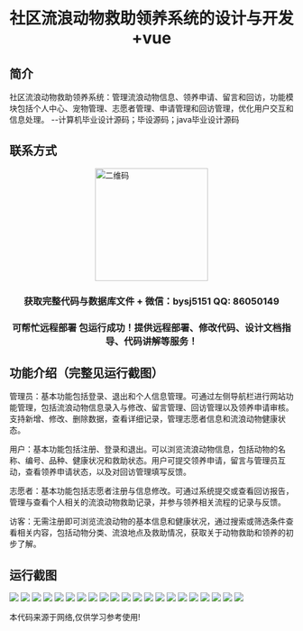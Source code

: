 <p><h1 align="center">社区流浪动物救助领养系统的设计与开发+vue</h1></p>

## 简介
社区流浪动物救助领养系统：管理流浪动物信息、领养申请、留言和回访，功能模块包括个人中心、宠物管理、志愿者管理、申请管理和回访管理，优化用户交互和信息处理。    --计算机毕业设计源码；毕设源码；java毕业设计源码


## 联系方式
<img src="https://bs-1329754181.cos.ap-shanghai.myqcloud.com/wx.jpg" alt="二维码" style="display: block; margin: 0 auto;" width="200px">
<p><h3 align="center">获取完整代码与数据库文件 + 微信：bysj5151 QQ: 86050149</h3></p>
<p><h3 align="center">可帮忙远程部署 包运行成功！提供远程部署、修改代码、设计文档指导、代码讲解等服务！</h3></p>

## 功能介绍（完整见运行截图）
管理员：基本功能包括登录、退出和个人信息管理。可通过左侧导航栏进行网站功能管理，包括流浪动物信息录入与修改、留言管理、回访管理以及领养申请审核。支持新增、修改、删除数据，查看详细记录，管理志愿者信息和流浪动物健康状态。

用户：基本功能包括注册、登录和退出。可以浏览流浪动物信息，包括动物的名称、编号、品种、健康状况和救助状态。用户可提交领养申请，留言与管理员互动，查看领养申请状态，以及对回访管理填写反馈。

志愿者：基本功能包括志愿者注册与信息修改。可通过系统提交或查看回访报告，管理与查看个人相关的流浪动物救助记录，并参与领养相关流程的记录与反馈。

访客：无需注册即可浏览流浪动物的基本信息和健康状况，通过搜索或筛选条件查看相关内容，包括动物分类、流浪地点及救助情况，获取关于动物救助和领养的初步了解。


## 运行截图
![](https://bs-1329754181.cos.ap-shanghai.myqcloud.com/ssm/CommunityStrayAnimalRescueAdoptionSystem/img/001.jpg)
![](https://bs-1329754181.cos.ap-shanghai.myqcloud.com/ssm/CommunityStrayAnimalRescueAdoptionSystem/img/002.jpg)
![](https://bs-1329754181.cos.ap-shanghai.myqcloud.com/ssm/CommunityStrayAnimalRescueAdoptionSystem/img/003.jpg)
![](https://bs-1329754181.cos.ap-shanghai.myqcloud.com/ssm/CommunityStrayAnimalRescueAdoptionSystem/img/004.jpg)
![](https://bs-1329754181.cos.ap-shanghai.myqcloud.com/ssm/CommunityStrayAnimalRescueAdoptionSystem/img/005.jpg)
![](https://bs-1329754181.cos.ap-shanghai.myqcloud.com/ssm/CommunityStrayAnimalRescueAdoptionSystem/img/006.jpg)
![](https://bs-1329754181.cos.ap-shanghai.myqcloud.com/ssm/CommunityStrayAnimalRescueAdoptionSystem/img/007.jpg)
![](https://bs-1329754181.cos.ap-shanghai.myqcloud.com/ssm/CommunityStrayAnimalRescueAdoptionSystem/img/008.jpg)
![](https://bs-1329754181.cos.ap-shanghai.myqcloud.com/ssm/CommunityStrayAnimalRescueAdoptionSystem/img/009.jpg)
![](https://bs-1329754181.cos.ap-shanghai.myqcloud.com/ssm/CommunityStrayAnimalRescueAdoptionSystem/img/010.jpg)
![](https://bs-1329754181.cos.ap-shanghai.myqcloud.com/ssm/CommunityStrayAnimalRescueAdoptionSystem/img/011.jpg)
![](https://bs-1329754181.cos.ap-shanghai.myqcloud.com/ssm/CommunityStrayAnimalRescueAdoptionSystem/img/012.jpg)
![](https://bs-1329754181.cos.ap-shanghai.myqcloud.com/ssm/CommunityStrayAnimalRescueAdoptionSystem/img/013.jpg)
![](https://bs-1329754181.cos.ap-shanghai.myqcloud.com/ssm/CommunityStrayAnimalRescueAdoptionSystem/img/014.jpg)
![](https://bs-1329754181.cos.ap-shanghai.myqcloud.com/ssm/CommunityStrayAnimalRescueAdoptionSystem/img/015.jpg)
![](https://bs-1329754181.cos.ap-shanghai.myqcloud.com/ssm/CommunityStrayAnimalRescueAdoptionSystem/img/016.jpg)
![](https://bs-1329754181.cos.ap-shanghai.myqcloud.com/ssm/CommunityStrayAnimalRescueAdoptionSystem/img/017.jpg)
![](https://bs-1329754181.cos.ap-shanghai.myqcloud.com/ssm/CommunityStrayAnimalRescueAdoptionSystem/img/018.jpg)
![](https://bs-1329754181.cos.ap-shanghai.myqcloud.com/ssm/CommunityStrayAnimalRescueAdoptionSystem/img/019.jpg)
![](https://bs-1329754181.cos.ap-shanghai.myqcloud.com/ssm/CommunityStrayAnimalRescueAdoptionSystem/img/020.jpg)
![](https://bs-1329754181.cos.ap-shanghai.myqcloud.com/ssm/CommunityStrayAnimalRescueAdoptionSystem/img/021.jpg)

<p>本代码来源于网络,仅供学习参考使用!</p>
